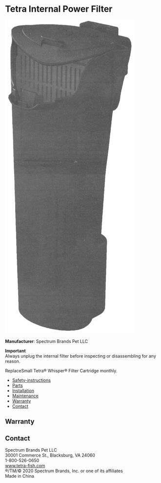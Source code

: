 # Tetra Internal Power Filter

![](main-image.png)

**Manufacturer**: Spectrum Brands Pet LLC

**Important**  
Always unplug the internal filter before inspecting or disassembling for any reason.

ReplaceSmall Tetra® Whisper® Filter Cartridge monthly.

* [Safety-instructions](#Safety-instructions)
* [Parts](#Parts)
* [Installation](#Installation)
* [Maintenance](#Maintenance)
* [Warranty](#Warranty)
* [Contact](#Contact)

## Warranty

## Contact

Spectrum Brands Pet LLC  
30001 Commerce St., Blacksburg, VA 24060  
1-800-526-0650  
www.tetra-fish.com  
®/TM/© 2020 Spectrum Brands, Inc. or one of its affiliates  
Made in China

